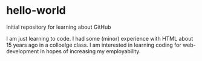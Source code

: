 # hello-world
Initial repository for learning about GitHub

I am just learning to code. I had some (minor) experience with HTML about 15 years ago in a colloelge class.
I am interested in learning coding for web-development in hopes of increasing my employability.
